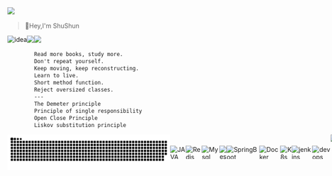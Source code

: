 

<img src="https://i.imgur.com/waxVImv.png"/>

> 👏Hey,I'm ShuShun
<img  height="130" src="https://github.com/GEKSS5289/GEKSS5289/assets/38618059/432ee06b-ea5c-4e3f-92ae-7121233fff73" alt="idea" title="idea" align="left"/> 
<img  height="130" src="https://github-readme-stats.vercel.app/api?username=GEKSS5289&show_icons=true&theme=flat"  align="left"/>
<img  height="130" src="https://streak-stats.demolab.com?user=GEKSS5289&theme=default&locale=zh_Hans&date_format=%5BY.%5Dn.j"  />


```
Read more books, study more.
Don't repeat yourself.
Keep moving, keep reconstructing.
Learn to live.
Short method function.
Reject oversized classes.
--- 
The Demeter principle
Principle of single responsibility
Open Close Principle
Liskov substitution principle

```


<div style="display:flex">
  
<div style="display:flex;align-items:center;">
<img height="80"  src="https://github.com/1999AZZAR/1999AZZAR/blob/main/resources/img/grid-snake.svg" alt="snake" align="left"/>
<img  height="30" src="https://github.com/GEKSS5289/GEKSS5289/assets/38618059/5bd4af9c-75e5-4dca-855d-047a940a147b" alt="JAVA" title="JAVA">
<img  height="30" src="https://github.com/GEKSS5289/GEKSS5289/assets/38618059/8d394873-8666-4bac-aeca-0ba73d88eef4" alt="Redis" title="Redis">
<img  height="30" src="https://github.com/GEKSS5289/GEKSS5289/assets/38618059/c124d02c-e723-4096-a2fd-c859b24436ff" alt="Mysql" title="Mysql">
<img  height="30" src="https://github.com/GEKSS5289/GEKSS5289/assets/38618059/22ab4123-6164-4b65-9a9c-ad96e3c83c58" alt="es" title="es">
<img  height="30" src="https://github.com/GEKSS5289/GEKSS5289/assets/38618059/c76b0be7-4127-4d84-bd26-6dcdd43318f5" alt="SpringBoot" title="SpringBoot">
<img  height="30" src="https://github.com/GEKSS5289/GEKSS5289/assets/38618059/b9d4e123-5eb0-42de-803b-ccb89b355678" alt="Docker" title="Docker">
<img  height="30" src="https://github.com/GEKSS5289/GEKSS5289/assets/38618059/60731e5e-dfc6-47ca-87d9-cdca1bd22756" alt="K8s" title="k8s">
<img  height="30" src="https://github.com/GEKSS5289/GEKSS5289/assets/38618059/341df2a4-6184-4aa6-9b6c-aef626dcf7aa" alt="jenkins" title="jenkins">
<img  height="30" src="https://github.com/GEKSS5289/GEKSS5289/assets/38618059/23746ba5-68fc-4836-a98d-7991b22e20cd" alt="devops" title="devops">
<img  height="30" src="https://github.com/GEKSS5289/GEKSS5289/assets/38618059/3783ec59-2abf-4a74-bee1-e00e3df6a216" alt="Git" title="Git">
<img  height="30" src="https://github.com/GEKSS5289/GEKSS5289/assets/38618059/2d7cf445-9c62-4d11-af35-6ad246c2f66f" alt="VUE" title="VUE">
<img  height="30" src="https://github.com/GEKSS5289/GEKSS5289/assets/38618059/b53368c2-936b-4b98-9683-9c95dc2f77cc" alt="REACT" title="REACT">
<img  height="30" src="https://github.com/GEKSS5289/GEKSS5289/assets/38618059/146d92a5-ea83-4f99-9a1c-d7d74dba03b4" alt="tomcat" title="tomcat">
<img  height="30" src="https://github.com/GEKSS5289/GEKSS5289/assets/38618059/8342fc2e-18d6-44b2-afa0-fbc6c2ef72ca" alt="LIUNX" title="Liunx" />
<img  height="30" src="https://github.com/GEKSS5289/GEKSS5289/assets/38618059/aaa1ccad-1c97-4df3-9487-40fdf6d9168e" alt="chatgpt" title="chatgpt" />
<img  height="30" src="https://github.com/GEKSS5289/GEKSS5289/assets/38618059/d8e971cc-f4f6-49db-bb72-6f338efbaf60" alt="mybatis" title="mybatis" />
<img  height="30" src="https://github.com/GEKSS5289/GEKSS5289/assets/38618059/3bbbd7d4-f109-4fd7-ace3-b245de0ee746" alt="npm" title="npm" />
<img  height="30" src="https://github.com/GEKSS5289/GEKSS5289/assets/38618059/5010468d-71b9-4246-aed9-a7b1e91384fe" alt="ts" title="ts" />
<img  height="30" src="https://github.com/GEKSS5289/GEKSS5289/assets/38618059/7e94d048-dee3-4df8-9da2-bc3861b05333" alt="js" title="js" />
<img  height="30" src="https://github.com/GEKSS5289/GEKSS5289/assets/38618059/271e63f6-ac9f-49cb-a4c6-e2bc663f3337" alt="js" title="js" />


</div>

<img src="https://i.imgur.com/waxVImv.png"/>










